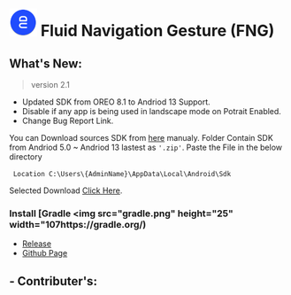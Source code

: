 
#  <img src="ic_launcher.png" height=50 width=50/> Fluid Navigation Gesture (FNG)

## What's New:

 >version 2.1

- Updated SDK from OREO 8.1 to Andriod 13 Support.
- Disable if any app is being used in landscape mode on Potrait Enabled.
- Change Bug Report Link.

You can Download sources SDK from [here]() manualy. Folder Contain SDK from Andriod 5.0 ~ Andriod 13 lastest as `'.zip'`. Paste the File in the below directory

     Location C:\Users\{AdminName}\AppData\Local\Android\Sdk

Selected Download [Click Here]().

### Install [Gradle <img src="gradle.png" height="25" width="107https://gradle.org/)
 - [Release](https://gradle.org/releases/)
 - [Github Page](https://github.com/gradle/gradle)
 
## - Contributer's: 
